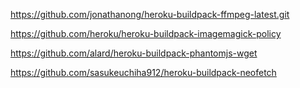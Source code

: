 https://github.com/jonathanong/heroku-buildpack-ffmpeg-latest.git

https://github.com/heroku/heroku-buildpack-imagemagick-policy

https://github.com/alard/heroku-buildpack-phantomjs-wget

https://github.com/sasukeuchiha912/heroku-buildpack-neofetch
